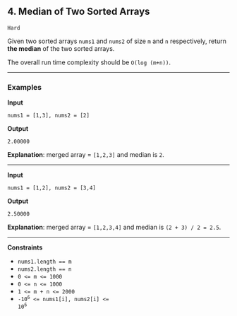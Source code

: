 ## 4. Median of Two Sorted Arrays

`Hard`

Given two sorted arrays `nums1` and `nums2` of size `m` and `n` respectively, return **the median** of the two sorted arrays.

The overall run time complexity should be `O(log (m+n))`.

---

### Examples

**Input**
```
nums1 = [1,3], nums2 = [2]
```

**Output**
```
2.00000
```

**Explanation**: merged array = `[1,2,3]` and median is `2`.

---

**Input**
```
nums1 = [1,2], nums2 = [3,4]
```

**Output**
```
2.50000
```

**Explanation**: merged array = `[1,2,3,4]` and median is `(2 + 3) / 2 = 2.5`.

---

**Constraints**
* `nums1.length == m`
* `nums2.length == n`
* `0 <= m <= 1000`
* `0 <= n <= 1000`
* `1 <= m + n <= 2000`
* <code>-10<sup>6</sup> <= nums1[i], nums2[i] <= 10<sup>6</sup></code>
